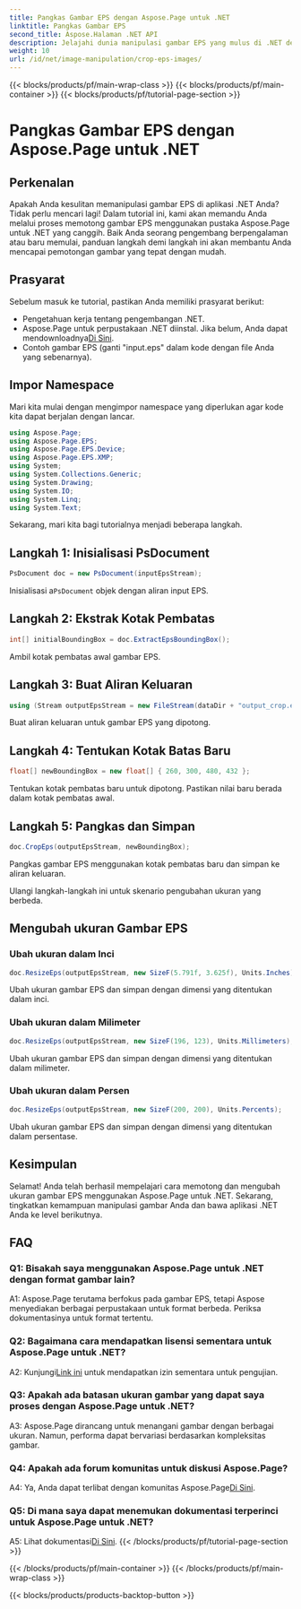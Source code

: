 ```yaml
---
title: Pangkas Gambar EPS dengan Aspose.Page untuk .NET
linktitle: Pangkas Gambar EPS
second_title: Aspose.Halaman .NET API
description: Jelajahi dunia manipulasi gambar EPS yang mulus di .NET dengan Aspose.Page. Pangkas dan ubah ukuran gambar dengan mudah untuk hasil yang menakjubkan.
weight: 10
url: /id/net/image-manipulation/crop-eps-images/
---
```


{{< blocks/products/pf/main-wrap-class >}}
{{< blocks/products/pf/main-container >}}
{{< blocks/products/pf/tutorial-page-section >}}

# Pangkas Gambar EPS dengan Aspose.Page untuk .NET

## Perkenalan

Apakah Anda kesulitan memanipulasi gambar EPS di aplikasi .NET Anda? Tidak perlu mencari lagi! Dalam tutorial ini, kami akan memandu Anda melalui proses memotong gambar EPS menggunakan pustaka Aspose.Page untuk .NET yang canggih. Baik Anda seorang pengembang berpengalaman atau baru memulai, panduan langkah demi langkah ini akan membantu Anda mencapai pemotongan gambar yang tepat dengan mudah.

## Prasyarat

Sebelum masuk ke tutorial, pastikan Anda memiliki prasyarat berikut:

- Pengetahuan kerja tentang pengembangan .NET.
-  Aspose.Page untuk perpustakaan .NET diinstal. Jika belum, Anda dapat mendownloadnya[Di Sini](https://releases.aspose.com/page/net/).
- Contoh gambar EPS (ganti "input.eps" dalam kode dengan file Anda yang sebenarnya).

## Impor Namespace

Mari kita mulai dengan mengimpor namespace yang diperlukan agar kode kita dapat berjalan dengan lancar. 

```csharp
using Aspose.Page;
using Aspose.Page.EPS;
using Aspose.Page.EPS.Device;
using Aspose.Page.EPS.XMP;
using System;
using System.Collections.Generic;
using System.Drawing;
using System.IO;
using System.Linq;
using System.Text;
```

Sekarang, mari kita bagi tutorialnya menjadi beberapa langkah.

## Langkah 1: Inisialisasi PsDocument

```csharp
PsDocument doc = new PsDocument(inputEpsStream);
```

 Inisialisasi a`PsDocument` objek dengan aliran input EPS.

## Langkah 2: Ekstrak Kotak Pembatas

```csharp
int[] initialBoundingBox = doc.ExtractEpsBoundingBox();
```

Ambil kotak pembatas awal gambar EPS.

## Langkah 3: Buat Aliran Keluaran

```csharp
using (Stream outputEpsStream = new FileStream(dataDir + "output_crop.eps", FileMode.Create, FileAccess.Write))
```

Buat aliran keluaran untuk gambar EPS yang dipotong.

## Langkah 4: Tentukan Kotak Batas Baru

```csharp
float[] newBoundingBox = new float[] { 260, 300, 480, 432 };
```

Tentukan kotak pembatas baru untuk dipotong. Pastikan nilai baru berada dalam kotak pembatas awal.

## Langkah 5: Pangkas dan Simpan

```csharp
doc.CropEps(outputEpsStream, newBoundingBox);
```

Pangkas gambar EPS menggunakan kotak pembatas baru dan simpan ke aliran keluaran.

Ulangi langkah-langkah ini untuk skenario pengubahan ukuran yang berbeda.

## Mengubah ukuran Gambar EPS

### Ubah ukuran dalam Inci

```csharp
doc.ResizeEps(outputEpsStream, new SizeF(5.791f, 3.625f), Units.Inches);
```

Ubah ukuran gambar EPS dan simpan dengan dimensi yang ditentukan dalam inci.

### Ubah ukuran dalam Milimeter

```csharp
doc.ResizeEps(outputEpsStream, new SizeF(196, 123), Units.Millimeters);
```

Ubah ukuran gambar EPS dan simpan dengan dimensi yang ditentukan dalam milimeter.

### Ubah ukuran dalam Persen

```csharp
doc.ResizeEps(outputEpsStream, new SizeF(200, 200), Units.Percents);
```

Ubah ukuran gambar EPS dan simpan dengan dimensi yang ditentukan dalam persentase.

## Kesimpulan

Selamat! Anda telah berhasil mempelajari cara memotong dan mengubah ukuran gambar EPS menggunakan Aspose.Page untuk .NET. Sekarang, tingkatkan kemampuan manipulasi gambar Anda dan bawa aplikasi .NET Anda ke level berikutnya.

## FAQ

### Q1: Bisakah saya menggunakan Aspose.Page untuk .NET dengan format gambar lain?

A1: Aspose.Page terutama berfokus pada gambar EPS, tetapi Aspose menyediakan berbagai perpustakaan untuk format berbeda. Periksa dokumentasinya untuk format tertentu.

### Q2: Bagaimana cara mendapatkan lisensi sementara untuk Aspose.Page untuk .NET?

 A2: Kunjungi[Link ini](https://purchase.aspose.com/temporary-license/) untuk mendapatkan izin sementara untuk pengujian.

### Q3: Apakah ada batasan ukuran gambar yang dapat saya proses dengan Aspose.Page untuk .NET?

A3: Aspose.Page dirancang untuk menangani gambar dengan berbagai ukuran. Namun, performa dapat bervariasi berdasarkan kompleksitas gambar.

### Q4: Apakah ada forum komunitas untuk diskusi Aspose.Page?

 A4: Ya, Anda dapat terlibat dengan komunitas Aspose.Page[Di Sini](https://forum.aspose.com/c/page/39).

### Q5: Di mana saya dapat menemukan dokumentasi terperinci untuk Aspose.Page untuk .NET?

 A5: Lihat dokumentasi[Di Sini](https://reference.aspose.com/page/net/).
{{< /blocks/products/pf/tutorial-page-section >}}

{{< /blocks/products/pf/main-container >}}
{{< /blocks/products/pf/main-wrap-class >}}

{{< blocks/products/products-backtop-button >}}
